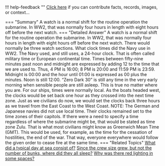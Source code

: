 !!! help-feedback ""
    <a href="/feedback/" data-feedback-link>Click here</a>
    if you can contribute facts, records, images, or context…

<a id="summary"></a>
=== "Summary"
    A watch is a normal shift for the routine operation the submarine. In WW2, that was normally four hours in length with eight hours off before the next watch.
=== "Detailed Answer"
    A watch is a normal shift for the routine operation the submarine. In WW2, that was normally four hours in length with eight hours off before the next watch. There would normally be three watch sections.
    What clock times did the Navy use in WW2.
    The Navy used, and still uses, a 24-hour clock. That is often called military time or European continental time. Times between fifty-nine minutes past noon and midnight are expressed by adding 12 to the time that we are used to. Thus, 4 PM is 16:00; 8 PM is 20:00 and 11:59 PM is 23:59. Midnight is 00:00 and the hour until 01:00 is expressed as 00 plus the minutes. Noon is still 12:00.
    “Zero Dark 30” is still any time in the very early morning when sensible people are still asleep. This is true no matter where you are.
    For our ships, times were normally local. As the boats headed west, the clocks would be set back one hour as they crossed into the next time zone. Just as we civilians do now, we would set the clocks back three hours as we travel from the East Coast to the West Coast.
    NOTE: The German and Japanese navies did not use local time. Their clocks remained set to the time zones of their capitols.
    If there were a need to specify a time regardless of where the submarine might be, that would be stated as time zone Zulu. That is what most civilians might know as Greenwich Mean Time (GMT). This would be used, for example, as the time for the cessation of hostilities, the end of the war. That way, everyone everywhere would follow the given order to cease fire at the same time.
=== "Related Topics"
    [What did a typical day at sea consist of?](what-did-a-typical-day-at-sea-consist-of.md#summary)
    [Since the crew size grew, but not the number of bunks, where did they all sleep?](since-the-crew-size-grew-but-not-the-number-of-bunks-where-did-they-all-sleep.md#summary)
    [Why was there red lighting in some spaces?](why-was-there-red-lighting-in-some-spaces.md#summary)

